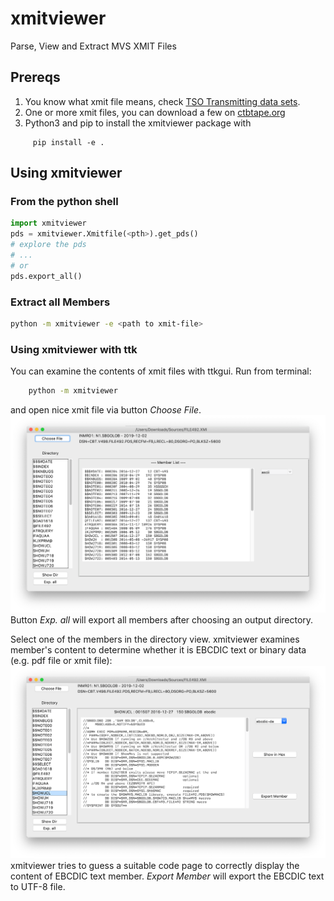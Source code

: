 # xmitviewer
Parse, View and Extract MVS XMIT Files

## Prereqs
 1. You know what xmit file means, check [TSO Transmitting data sets](https://www.ibm.com/support/knowledgecenter/en/SSLTBW_2.3.0/com.ibm.zos.v2r3.ikjc500/ikj2l2_Transmitting_data_sets.htm).
 1. One or more xmit files, you can download a few on [ctbtape.org](http://cbttape.org/)
 1. Python3 and pip to install the xmitviewer package with
``` 
     pip install -e . 
```

## Using xmitviewer
### From the python shell
```python
import xmitviewer
pds = xmitviewer.Xmitfile(<pth>).get_pds()
# explore the pds
# ...
# or
pds.export_all()
```
### Extract all Members 
```bash
python -m xmitviewer -e <path to xmit-file>
```

### Using xmitviewer with ttk
You can examine the contents of xmit files with ttkgui. Run from terminal:
```bash
    python -m xmitviewer
```
and open nice xmit file via button _Choose File_.
![Display of directory](screenshots/display_index.png)
Button _Exp. all_ will export all members after choosing an output directory.

Select one of the members in the directory view. xmitviewer examines member's content to determine whether it is EBCDIC text or binary data (e.g. pdf file or xmit file):
![Display of member](screenshots/display_member.png)
xmitviewer tries to guess a suitable code page to correctly display the content of EBCDIC text member. _Export Member_ will export the EBCDIC text to UTF-8 file.


